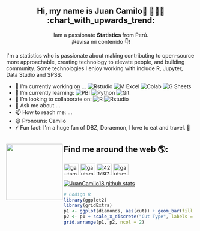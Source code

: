 
<h2 align="center"> Hi, my name is Juan Camilo👋 👨🏻‍💻 :chart_with_upwards_trend: </h2>
<!--
poner imagen
![me](https://)
-->

<p align="center"> Iam a passionate <strong> Statistics </strong> from Perú. <br />¡Revisa mi contenido 👇!</p>

  
I'm a statistics who is passionate about making contributing to open-source more approachable, creating technology to elevate people, and building community. Some technologies I enjoy working with include R, Jupyter, Data Studio and SPSS. 


- 🔭 I’m currently working on ...
![Rstudio](https://img.shields.io/badge/-Rstudio-white?style=plastic&logo=Rstudio)
![M Excel](https://img.shields.io/badge/-Excel-green?style=plastic&logo=microsoftexcel)
![Colab](https://img.shields.io/badge/-Colab-black?style=plastic&logo=googlecolab)
![G Sheets](https://img.shields.io/badge/-Sheets-white?style=plastic&logo=googlesheets)
- 🌱 I’m currently learning:
![PBI](https://img.shields.io/badge/-PBI-%20black?style=plastic&logo=power-bi)
![Python](https://img.shields.io/badge/-Python-yellow?style=plastic&logo=Python)
![Git](https://img.shields.io/badge/-Git-black?style=plastic&logo=git)
- 👯 I’m looking to collaborate on:
![R](https://img.shields.io/badge/-R-blue?style=plastic&logo=R)
![Rstudio](https://img.shields.io/badge/-Rstudio-white?style=plastic&logo=Rstudio)
- 💬 Ask me about ...
- 📫 How to reach me: ...
- 😄 Pronouns: Camilo 
- ⚡ Fun fact: I'm a huge fan of DBZ, Doraemon, I love to eat and travel. :100:

## Find me around the web 🌎: <a href="https://github.com/sponsors/M0nica"><img align="left" width="150" height="150" src="https://github.com/M0nica/M0nica/blob/main/octomonica/m0nica-octocat-rotating.gif?raw=true"></a>

<p align="left">
<a href="https://twitter.com/gautamkrishnar" target="blank"><img align="center" src="https://raw.githubusercontent.com/rahuldkjain/github-profile-readme-generator/master/src/images/icons/Social/twitter.svg" alt="gautamkrishnar" height="30" width="40" /></a>
<a href="https://linkedin.com/in/gautamkrishnar" target="blank"><img align="center" src="https://raw.githubusercontent.com/rahuldkjain/github-profile-readme-generator/master/src/images/icons/Social/linked-in-alt.svg" alt="gautamkrishnar" height="30" width="40" /></a>
<a href="https://stackoverflow.com/users/4214976" target="blank"><img align="center" src="https://raw.githubusercontent.com/rahuldkjain/github-profile-readme-generator/master/src/images/icons/Social/stack-overflow.svg" alt="4214976" height="30" width="40" /></a>
<a href="https://instagram.com/gautamkrishnar" target="blank"><img align="center" src="https://raw.githubusercontent.com/rahuldkjain/github-profile-readme-generator/master/src/images/icons/Social/instagram.svg" alt="gautamkrishnar" height="30" width="40" /></a>


[![JuanCamilo18 github stats](https://github-readme-stats.vercel.app/api?username=JuanCamilo18&theme=dark&show_icons=true)](https://github.com/JuanCamilo18)

```R
# Codigo R
library(ggplot2)
library(gridExtra)
p1 <- ggplot(diamonds, aes(cut)) + geom_bar(fill = "orange") + scale_x_discrete("Cut")
p2 <- p1 + scale_x_discrete("Cut Type", labels = c("Fair" = "F","Good" = "G", "Very Good" = "VG","Premium" = "P","Ideal" = "I"))
grid.arrange(p1, p2, ncol = 2)
```

<!--
comentarios
-->
